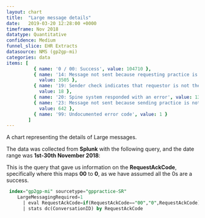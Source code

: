 ```yaml
---
layout: chart
title:  "Large message details"
date:   2019-03-20 12:28:00 +0000
timeframe: Nov 2018
datatype: Quantitative
confidence: Medium
funnel_slice: EHR Extracts
datasource: NMS (gp2gp-mi)
categories: data
items: [ 
          { name: '0 / 00: Success', value: 104710 },
          { name: '14: Message not sent because requesting practice is not large message compliant',
            value: 3505 },
          { name: '19: Sender check indicates that requestor is not the patients current health care provider',
            value: 18 },
          { name: '20: Spine system responded with an error', value: 134 },
          { name: '23: Message not sent because sending practice is not large message compliant',
            value: 642 },
          { name: '99: Undocumented error code', value: 1 } 
        ]
---
```

A chart representing the details of Large messages.

The data was collected from **Splunk** with the following query, and the date range was **1st-30th November 2018**:

This is the query that gave us information on the **RequestAckCode**, specifically where this maps **00** to **0**, as we have assumed all the 0s are a success.
```sql
 index="gp2gp-mi" sourcetype="gppractice-SR"
    LargeMessagingRequired=1
      | eval RequestAckCode=if(RequestAckCode=="00","0",RequestAckCode)
      | stats dc(ConversationID) by RequestAckCode
```
